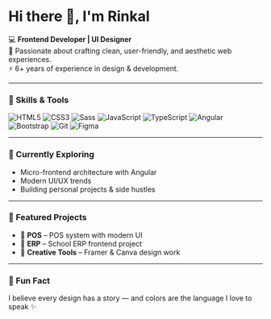 # Hi there 👋, I'm Rinkal  

💻 **Frontend Developer | UI Designer**  
🌸 Passionate about crafting clean, user-friendly, and aesthetic web experiences.  
⚡ 6+ years of experience in design & development.  

---

### 🚀 Skills & Tools
![HTML5](https://img.shields.io/badge/-HTML5-E34F26?style=flat&logo=html5&logoColor=fff)
![CSS3](https://img.shields.io/badge/-CSS3-1572B6?style=flat&logo=css3)
![Sass](https://img.shields.io/badge/-Sass-CC6699?style=flat&logo=sass)
![JavaScript](https://img.shields.io/badge/-JavaScript-F7DF1E?style=flat&logo=javascript&logoColor=000)
![TypeScript](https://img.shields.io/badge/-TypeScript-3178C6?style=flat&logo=typescript&logoColor=fff)
![Angular](https://img.shields.io/badge/-Angular-DD0031?style=flat&logo=angular&logoColor=fff)
![Bootstrap](https://img.shields.io/badge/-Bootstrap-7952B3?style=flat&logo=bootstrap&logoColor=fff)
![Git](https://img.shields.io/badge/-Git-F05032?style=flat&logo=git&logoColor=fff)
![Figma](https://img.shields.io/badge/-Figma-F24E1E?style=flat&logo=figma&logoColor=fff)

---

### 🌱 Currently Exploring
- Micro-frontend architecture with Angular  
- Modern UI/UX trends  
- Building personal projects & side hustles  

---

### 📌 Featured Projects
- 🛒 **POS** – POS system with modern UI  
- 🏫 **ERP** – School ERP frontend project  
- 🎨 **Creative Tools** – Framer & Canva design work  

---

### 🎨 Fun Fact  
I believe every design has a story — and colors are the language I love to speak ✨  
